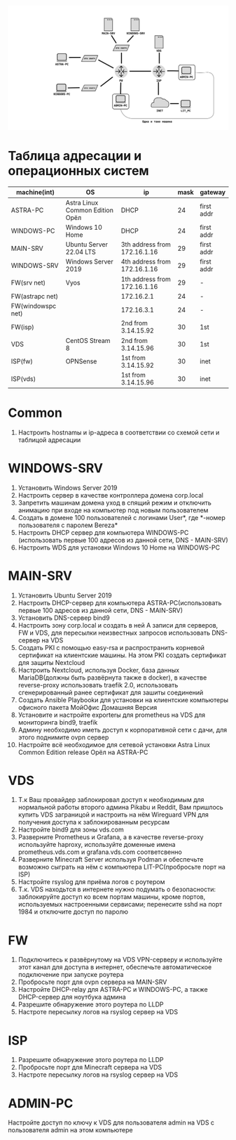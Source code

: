 ![network map](netmap.svg)

# Таблица адресации и операционных систем
| machine(int)      | OS                              | ip                           | mask | gateway    |
| ----------------- | ------------------------------- | ---------------------------- | ---- | ---------- |
| ASTRA-PC          | Astra Linux Common Edition Орёл | DHCP                         | 24   | first addr |
| WINDOWS-PC        | Windows 10 Home                 | DHCP                         | 24   | first addr |
| MAIN-SRV          | Ubuntu Server 22.04 LTS         | 3th address from 172.16.1.16 | 29   | first addr |
| WINDOWS-SRV       | Windows Server 2019             | 4th address from 172.16.1.16 | 29   | first addr |
| FW(srv net)       | Vyos                            | 1th address from 172.16.1.16 | 29   | -          |
| FW(astrapc net)   |                                 | 172.16.2.1                   | 24   | -          |
| FW(windowspc net) |                                 | 172.16.3.1                   | 24   | -          |
| FW(isp)           |                                 | 2nd from 3.14.15.92          | 30   | 1st        |
| VDS               | CentOS Stream 8                 | 2nd from 3.14.15.96          | 30   | 1st        |
| ISP(fw)           | OPNSense                        | 1st from 3.14.15.92          | 30   | inet       |
| ISP(vds)          |                                 | 1st from 3.14.15.96          | 30   | inet       |

# Common
1. Настроить hostnamы и ip-адреса в соответствии со схемой сети и таблицой адресации

# WINDOWS-SRV
1. Установить Windows  Server 2019 
2. Настроить сервер в качестве контроллера домена corp.local
3. Запретить машинам домена уход в спящий режим и отключить анимацию при входе на компьютер под новым пользователем
4. Создать в домене 100 пользователей с логинами User\*, где \*-номер пользователя с паролем Bereza\*
5. Настроить DHCP сервер для компьютера WINDOWS-PC (использовать первые 100 адресов из данной сети, DNS - MAIN-SRV)
6. Настроить WDS для установки Windows 10 Home на WINDOWS-PC

# MAIN-SRV
1. Установить Ubuntu Server 2019
2. Настроить DHCP-сервер для компьютера ASTRA-PC(использовать первые 100 адресов из данной сети, DNS - MAIN-SRV)
3. Установить DNS-сервер bind9 
4. Настроить зону corp.local и создать в ней A записи для серверов, FW и VDS, для пересылки неизвестных запросов использовать DNS-сервер на VDS
5. Создать PKI с помощью easy-rsa и распространить корневой сертификат на клиентские машины. На этом PKI создать сертификат для защиты Nextcloud
6. Настроить Nextcloud, используя Docker, база данных MariaDB(должны быть развёрнута также в docker), в качестве reverse-proxy использовать traefik 2.0, использовать сгенерированный ранее сертификат для зашиты соединений
7. Создать Ansible Playbookи для установки на клиентские компьютеры офисного пакета МойОфис Домашняя Версия
8. Установите и настройте exporterы для prometheus на VDS для мониторинга bind9, traefik
9. Админу необходимо иметь доступ к корпоративной сети с дачи, для этого поднимите ovpn сервер 
10. Настройте всё необходимое для сетевой установки Astra Linux Common Edition release Орёл на ASTRA-PC

# VDS
1. Т.к Ваш провайдер заблокировал доступ к необходимым для нормальной работы второго админа Pikabu и Reddit, Вам пришлось купить VDS заграницой и настроить на нём Wireguard VPN для получения доступа к заблокированным ресурсам
2. Настройте bind9 для зоны vds.com
3. Разверните Prometheus и Grafana, а в качестве reverse-proxy используйте haproxy, используйте доменные имена prometheus.vds.com и grafana.vds.com соответсвенно
4. Разверните Minecraft Server используя Podman и обеспечьте возможно сыграть на нём с компьютера LIT-PC(пробросьте порт на ISP)
5. Настройте rsyslog для приёма логов с роутером
6. Т.к. VDS находьтся в интернете нужно подумать о безопасности: заблокируйте доступ ко всем портам машины, кроме портов, используемых настроенными сервисами; перенесите sshd на порт 1984 и отключите доступ по паролю

# FW
1. Подключитесь к развёрнутому на VDS VPN-серверу и используйте этот канал для доступа в интернет, обеспечьте автоматическое подключение при запуске роутера
2. Пробросьте порт для ovpn сервера на MAIN-SRV
3. Настройте DHCP-relay для ASTRA-PC и WINDOWS-PC, а также DHCP-сервер для ноутбука админа
4. Разрешите обнаружение этого роутера по LLDP
5. Настроте пересылку логов на rsyslog сервер на VDS

# ISP
1. Разрешите обнаружение этого роутера по LLDP
2. Пробросьте порт для Minecraft сервера на VDS
3. Настроте пересылку логов на rsyslog сервер на VDS

# ADMIN-PC
Настройте доступ по ключу к VDS для пользователя admin на VDS с пользователя admin на этом компьютере